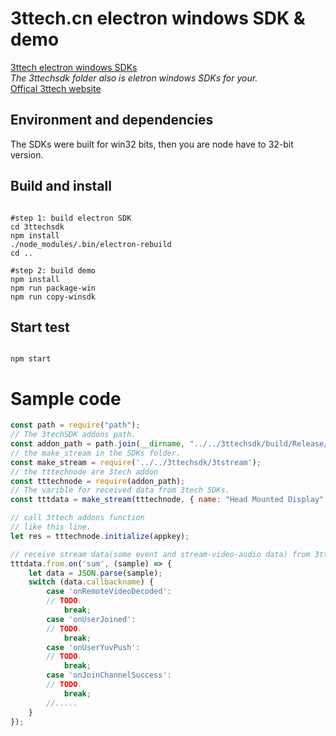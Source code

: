 # 3ttech.cn electron windows SDK & demo
[3ttech electron windows SDKs](https://github.com/santiyun/electron-win-sdk) <br>
_The 3ttechsdk folder also is eletron windows SDKs for your._<br>
[Offical 3ttech website](http://3ttech.cn/) <br>

## Environment and dependencies
The SDKs were built for win32 bits, then you are node have to 32-bit version.

## Build and install
<pre><code>
#step 1: build electron SDK
cd 3ttechsdk
npm install
./node_modules/.bin/electron-rebuild
cd ..

#step 2: build demo
npm install
npm run package-win
npm run copy-winsdk
</code></pre>
## Start test
<pre><code>
npm start
</code></pre>

# Sample code
~~~~ javascript
const path = require("path");
// The 3techSDK addons path.
const addon_path = path.join(__dirname, "../../3ttechsdk/build/Release/3TtechSDK");
// the make_stream in the SDKs folder.
const make_stream = require('../../3ttechsdk/3tstream');
// the tttechnode are 3tech addon
const tttechnode = require(addon_path);
// The varible for received data from 3tech SDKs.
const tttdata = make_stream(tttechnode, { name: "Head Mounted Display" });

// call 3ttech addons function
// like this line.
let res = tttechnode.initialize(appkey);

// receive stream data(some event and stream-video-audio data) from 3ttech.
tttdata.from.on('sum', (sample) => {
    let data = JSON.parse(sample);
    switch (data.callbackname) {
        case 'onRemoteVideoDecoded':
        // TODO.
            break;
        case 'onUserJoined':
        // TODO.
            break;
        case 'onUserYuvPush':
        // TODO.
            break;
        case 'onJoinChannelSuccess':
        // TODO.
            break;
        //.....
    }
});
~~~~